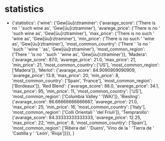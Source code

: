 # statistics #

* {'statistics': {'wine': {'Gew[üu]rztraminer': {'avarage_score': ('There is no '
                                                                 'such wine as',
                                                                 'Gew[üu]rztraminer'),
                                               'avarege_price': ('There is no '
                                                                 'such wine as',
                                                                 'Gew[üu]rztraminer'),
                                               'max_price': ('There is no such '
                                                             'wine as',
                                                             'Gew[üu]rztraminer'),
                                               'min_price': ('There is no such '
                                                             'wine as',
                                                             'Gew[üu]rztraminer'),
                                               'most_common_country': ('There '
                                                                       'is no '
                                                                       'such '
                                                                       'wine '
                                                                       'as',
                                                                      'Gew[üu]rztraminer'),
                                               'most_common_region': ('There '
                                                                      'is no '
                                                                      'such '
                                                                      'wine as',
                                                                     'Gew[üu]rztraminer')},
                         'Madera': {'avarage_score': 87.0,
                                    'avarege_price': 21.0,
                                    'max_price': 21,
                                    'min_price': 21,
                                    'most_common_country': ['US'],
                                    'most_common_region': ['Madera']},
                         'Merlot': {'avarage_score': 84.9090909090909,
                                    'avarege_price': 13.9,
                                    'max_price': 20,
                                    'min_price': 8,
                                    'most_common_country': ['Spain', 'France'],
                                    'most_common_region': ['Bordeaux']},
                         'Red Blend': {'avarage_score': 88.0,
                                       'avarege_price': 34.1,
                                       'max_price': 95,
                                       'min_price': 11,
                                       'most_common_country': ['US'],
                                       'most_common_region': ['Columbia Valley '
                                                              '(WA)']},
                         'Riesling': {'avarage_score': 86.66666666666667,
                                      'avarege_price': 21.0,
                                      'max_price': 25,
                                      'min_price': 16,
                                      'most_common_country': ['Italy'],
                                      'most_common_region': ['Colli Orientali '
                                                             'del Friuli']},
                         'Tempranillo': {'avarage_score': 84.33333333333333,
                                         'avarege_price': 12.25,
                                         'max_price': 22,
                                         'min_price': 8,
                                         'most_common_country': ['Spain'],
                                         'most_common_region': ['Ribera del '
                                                                'Duero',
                                                                'Vino de la '
                                                                'Tierra de '
                                                                'Castilla y '
                                                                'León',
                                                                'Rioja']}}},
}
